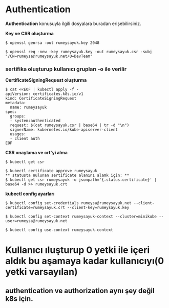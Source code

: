 # Authentication
**Authentication** konusuyla ilgili dosyalara buradan erişebilirsiniz.



**Key ve CSR oluşturma**
```
$ openssl genrsa -out rumeysayuk.key 2048 

$ openssl req -new -key rumeysayuk.key -out rumeysayuk.csr -subj "/CN=rumeysa@rumeysayuk.net/O=DevTeam"
```
### sertifika oluşturup kullanıcı grupları -o ile verilir


**CertificateSigningRequest oluşturma**

```
$ cat <<EOF | kubectl apply -f -
apiVersion: certificates.k8s.io/v1
kind: CertificateSigningRequest
metadata:
  name: rumeysayuk
spec:
  groups:
  - system:authenticated
  request: $(cat rumeysayuk.csr | base64 | tr -d "\n")
  signerName: kubernetes.io/kube-apiserver-client
  usages:
  - client auth
EOF
```

**CSR onaylama ve crt'yi alma**

```
$ kubectl get csr

$ kubectl certificate approve rumeysayuk
** statusta nulunan sertificate alanını alamk için: **
$ kubectl get csr rumeysayuk -o jsonpath='{.status.certificate}' | base64 -d >> rumeysayuk.crt 
```


**kubectl config ayarları**

```
$ kubectl config set-credentials rumeysa@rumeysayuk.net --client-certificate=rumeysayuk.crt --client-key=rumeysayuk.key

$ kubectl config set-context rumeysayuk-context --cluster=minikube --user=rumeysa@rumeysayuk.net

$ kubectl config use-context rumeysayuk-context
```

# Kullanıcı ıluşturup 0 yetki ile içeri aldık bu aşamaya kadar kullanıcıyı(0 yetki varsayılan)

## authentication ve authorization aynı şey değil k8s için.


##